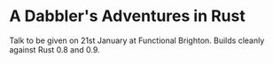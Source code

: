 A Dabbler's Adventures in Rust
=============================

Talk to be given on 21st January at Functional Brighton. Builds cleanly against Rust 0.8 and 0.9.
